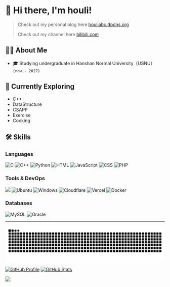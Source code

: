 # 👋 Hi there, I'm houli!

> Check out my personal blog here [houliabc.dpdns.org](https://houliabc.dpdns.org/)
>
> Check out my channel here [bilibili.com](https://space.bilibili.com/110090720)

## 👩‍💻 About Me

- 🎓 Studying undergraduate in Hanshan Normal University（USNU） `(now - 2027)`
<!-- - 🎓 **Double Bachelor's (Honors)** in Computer Science and Informatics @ UC Irvine `(2020 - 2024)` -->

## 🌱 Currently Exploring

- C++
- DataStructure
- CSAPP
- Exercise
- Cooking

## 🛠️ Skills

### Languages

![C](https://img.shields.io/badge/C-A8B9CC?logo=c&logoColor=fff) ![C++](https://img.shields.io/badge/C++-%2300599C.svg?logo=c%2B%2B&logoColor=white) ![Python][python-badge] ![HTML](https://img.shields.io/badge/HTML-E34F26?logo=html5&logoColor=fff) ![JavaScript][javascript-badge] ![CSS](https://img.shields.io/badge/CSS-663399?logo=css&logoColor=fff) ![PHP](https://img.shields.io/badge/php-%23777BB4.svg?&logo=php&logoColor=white)
<!-- ![TypeScript][typescript-badge] ![Go][go-badge] ![Java][java-badge] -->

<!-- ### Frameworks & Libraries

![React][react-badge] ![Next.js][nextjs-badge] ![Vue][vue-badge] ![Nuxt.js][nuxt-badge] ![Expo][expo-badge] -->

### Tools & DevOps

![](https://img.shields.io/badge/Linux-FCC624?style=plastic&logo=linux&logoColor=black) ![Ubuntu](https://img.shields.io/badge/Ubuntu-E95420?logo=ubuntu&logoColor=white) ![Windows](https://custom-icon-badges.demolab.com/badge/Windows-0078D6?logo=windows11&logoColor=white) ![Cloudflare][cloudflare-badge] ![Vercel][vercel-badge] ![Docker][docker-badge] 
<!-- ![pnpm][pnpm-badge]  -->

### Databases

![MySQL][mysql-badge] ![Oracle](https://custom-icon-badges.demolab.com/badge/Oracle-F80000?logo=oracle&logoColor=fff)
<!-- ![Postgres][psql-badge]  ![MongoDB][mongo-badge] -->

<!-- [![Alipay](https://img.shields.io/badge/Alipay-1677FF?logo=alipay&logoColor=fff)](#) -->
<!-- ## 🧩 Personal Projects

- [SuzuBlog](https://github.com/houliabc/SuzuBlog) - A minimalist and fast Next.js blog template, one-click deploy, writing in Markdown.

  _Next.js · Markdown · YAML Config · SEO Optimization · llms.txt Support · Disqus/Twikoo Integration_

- [EnjuFolio](https://github.com/houliabc/Enju-Portfolio) - A MDX-based personal academic portfolio built with Next.js.

  _Next.js · MDX · Tailwind · SEO Optimization_

- [React](https://github.com/houliabc/React) - is not a reimplementation of React itself. It is a collection of reusable React hooks, utilities, and tools.

  _React · Vitest · V8 Coverage · VitePress · tsup · React Hooks · Utility Functions_

- [Daily arXiv Digest](https://github.com/houliabc/daily-arXiv-digest) - A Langchain and GitHub-action based arXiv daily crawler with LLM enhanced personalized summarization.

  _LangChain · GitHub Actions · Crawler · OpenAI API · Markdown Digest_

- [Gravatar Worker](https://github.com/houliabc/Gravatar-Worker) - Hono and WebAssembly mirror site, hosted on Cloudflare Worker Edge environment.

  _Hono · WebAssembly · Cloudflare Worker_ -->

---

<img src="https://raw.githubusercontent.com/houliabc/houliabc/refs/heads/output/github-contribution-grid-snake.svg" style="zoom:150%;" />

[![GitHub Profile][gh-profile-card]][gh-profile-card-link]
[![GitHub Stats][gh-stats]][gh-profile-card-link]  
<!-- [![Top Languages][gh-languages]][gh-profile-card-link]  -->
<img src="https://github-readme-stats.vercel.app/api/top-langs?username=houliabc&locale=en&hide_title=false&layout=compact&card_width=470&langs_count=10&theme=dracula&hide_border=false"/>

<!-- 卡片开始 -->
[gh-stats]: https://github-readme-stats.vercel.app/api?username=houliabc&show_icons=true&theme=tokyonight


[gh-profile-card]: https://github-profile-summary-cards.vercel.app/api/cards/profile-details?username=houliabc&theme=tokyonight

[gh-profile-card-link]: https://raw.githubusercontent.com/houliabc/houliabc/main/profile-summary-card-output/tokyonight/0-profile-details.svg

<!-- [gh-stats]: https://raw.githubusercontent.com/houliabc/houliabc/main/profile-summary-card-output/tokyonight/3-stats.svg -->
<!-- [gh-languages]: https://raw.githubusercontent.com/houliabc/houliabc/main/profile-summary-card-output/tokyonight/2-most-commit-language.svg -->
<!-- [gh-time]: https://raw.githubusercontent.com/houliabc/houliabc/main/profile-summary-card-output/tokyonight/4-productive-time.svg -->



<!-- badge -->
[hono-badge]: https://img.shields.io/badge/Hono-E36002?logo=hono&logoColor=fff
[javascript-badge]: https://img.shields.io/badge/-JavaScript-F7DF1E?logo=javascript&logoColor=black
[nextjs-badge]: https://img.shields.io/badge/Next.js-black?logo=next.js&logoColor=white
[nuxt-badge]: https://img.shields.io/badge/Nuxt-002E3B?logo=nuxt&logoColor=#00DC82
[python-badge]: https://img.shields.io/badge/-Python-3776AB?logo=python&logoColor=ffffff
[react-badge]: https://img.shields.io/badge/-React-61DAFB?logo=react&logoColor=black
[typescript-badge]: https://img.shields.io/badge/-TypeScript-3178C6?logo=typescript&logoColor=white
[vue-badge]: https://img.shields.io/badge/Vue-4FC08D?logo=vuedotjs&logoColor=fff
[vercel-badge]: https://img.shields.io/badge/Vercel-%23000000.svg?logo=vercel&logoColor=white
[aws-badge]: https://img.shields.io/badge/AWS-%23FF9900.svg?logo=amazon-web-services&logoColor=white
[mysql-badge]: https://img.shields.io/badge/MySQL-4479A1?logo=mysql&logoColor=fff
[psql-badge]: https://img.shields.io/badge/Postgres-%23316192.svg?logo=postgresql&logoColor=white
[supabase-badge]: https://img.shields.io/badge/Supabase-3FCF8E?logo=supabase&logoColor=fff
[mongo-badge]: https://img.shields.io/badge/MongoDB-%234ea94b.svg?logo=mongodb&logoColor=white
[docker-badge]: https://img.shields.io/badge/Docker-2496ED?logo=docker&logoColor=fff
[go-badge]: https://img.shields.io/badge/Go-%2300ADD8.svg?&logo=go&logoColor=white
[java-badge]: https://img.shields.io/badge/Java-%23ED8B00.svg?logo=openjdk&logoColor=white
[bun-badge]: https://img.shields.io/badge/Bun-000?logo=bun&logoColor=fff
[pnpm-badge]: https://img.shields.io/badge/pnpm-F69220?logo=pnpm&logoColor=fff
[cloudflare-badge]: https://img.shields.io/badge/Cloudflare-F38020?logo=Cloudflare&logoColor=white
[expo-badge]: https://img.shields.io/badge/Expo-000020?logo=expo&logoColor=fff
[firebase-badge]: https://img.shields.io/badge/Firebase-039BE5?logo=Firebase&logoColor=white